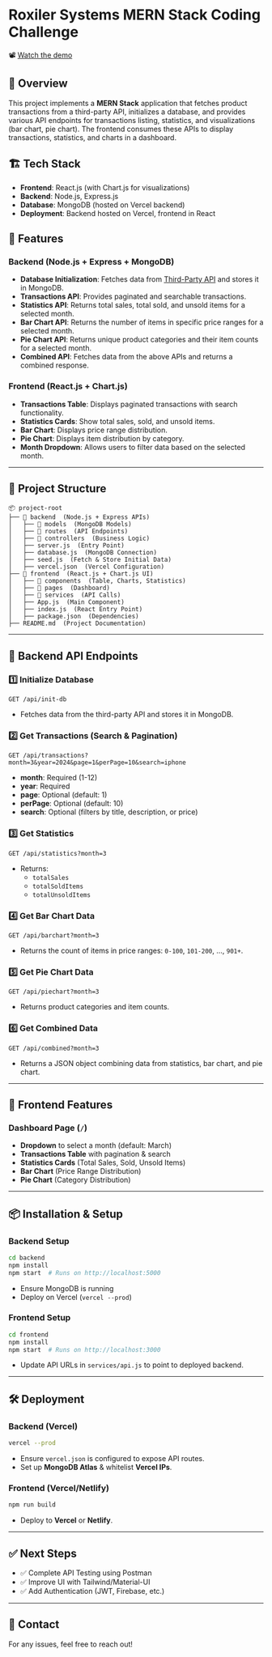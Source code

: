 # Roxiler Systems MERN Stack Coding Challenge

📽️ [Watch the demo](https://drive.google.com/file/d/17ryOsIJu7TSid4o70J6WO9Ee4xtOBtax/view?usp=sharing)


## 📌 Overview
This project implements a **MERN Stack** application that fetches product transactions from a third-party API, initializes a database, and provides various API endpoints for transactions listing, statistics, and visualizations (bar chart, pie chart). The frontend consumes these APIs to display transactions, statistics, and charts in a dashboard.



## 🏗️ Tech Stack
- **Frontend**: React.js (with Chart.js for visualizations)
- **Backend**: Node.js, Express.js
- **Database**: MongoDB (hosted on Vercel backend)
- **Deployment**: Backend hosted on Vercel, frontend in React

## 🚀 Features
### **Backend (Node.js + Express + MongoDB)**
- **Database Initialization**: Fetches data from [Third-Party API](https://s3.amazonaws.com/roxiler.com/product_transaction.json) and stores it in MongoDB.
- **Transactions API**: Provides paginated and searchable transactions.
- **Statistics API**: Returns total sales, total sold, and unsold items for a selected month.
- **Bar Chart API**: Returns the number of items in specific price ranges for a selected month.
- **Pie Chart API**: Returns unique product categories and their item counts for a selected month.
- **Combined API**: Fetches data from the above APIs and returns a combined response.

### **Frontend (React.js + Chart.js)**
- **Transactions Table**: Displays paginated transactions with search functionality.
- **Statistics Cards**: Show total sales, sold, and unsold items.
- **Bar Chart**: Displays price range distribution.
- **Pie Chart**: Displays item distribution by category.
- **Month Dropdown**: Allows users to filter data based on the selected month.

---
## 📂 Project Structure
```
📦 project-root
├── 📂 backend  (Node.js + Express APIs)
│   ├── 📂 models  (MongoDB Models)
│   ├── 📂 routes  (API Endpoints)
│   ├── 📂 controllers  (Business Logic)
│   ├── server.js  (Entry Point)
│   ├── database.js  (MongoDB Connection)
│   ├── seed.js  (Fetch & Store Initial Data)
│   ├── vercel.json  (Vercel Configuration)
├── 📂 frontend  (React.js + Chart.js UI)
│   ├── 📂 components  (Table, Charts, Statistics)
│   ├── 📂 pages  (Dashboard)
│   ├── 📂 services  (API Calls)
│   ├── App.js  (Main Component)
│   ├── index.js  (React Entry Point)
│   ├── package.json  (Dependencies)
├── README.md  (Project Documentation)
```

---
## 📡 Backend API Endpoints

### **1️⃣ Initialize Database**
```http
GET /api/init-db
```
- Fetches data from the third-party API and stores it in MongoDB.

### **2️⃣ Get Transactions (Search & Pagination)**
```http
GET /api/transactions?month=3&year=2024&page=1&perPage=10&search=iphone
```
- **month**: Required (1-12)
- **year**: Required
- **page**: Optional (default: 1)
- **perPage**: Optional (default: 10)
- **search**: Optional (filters by title, description, or price)

### **3️⃣ Get Statistics**
```http
GET /api/statistics?month=3
```
- Returns:
  - `totalSales`
  - `totalSoldItems`
  - `totalUnsoldItems`

### **4️⃣ Get Bar Chart Data**
```http
GET /api/barchart?month=3
```
- Returns the count of items in price ranges: `0-100`, `101-200`, ..., `901+`.

### **5️⃣ Get Pie Chart Data**
```http
GET /api/piechart?month=3
```
- Returns product categories and item counts.

### **6️⃣ Get Combined Data**
```http
GET /api/combined?month=3
```
- Returns a JSON object combining data from statistics, bar chart, and pie chart.

---
## 🎨 Frontend Features
### **Dashboard Page** (`/`)
- **Dropdown** to select a month (default: March)
- **Transactions Table** with pagination & search
- **Statistics Cards** (Total Sales, Sold, Unsold Items)
- **Bar Chart** (Price Range Distribution)
- **Pie Chart** (Category Distribution)

---
## 📦 Installation & Setup

### **Backend Setup**
```sh
cd backend
npm install
npm start  # Runs on http://localhost:5000
```
- Ensure MongoDB is running
- Deploy on Vercel (`vercel --prod`)

### **Frontend Setup**
```sh
cd frontend
npm install
npm start  # Runs on http://localhost:3000
```
- Update API URLs in `services/api.js` to point to deployed backend.

---
## 🛠 Deployment
### **Backend (Vercel)**
```sh
vercel --prod
```
- Ensure `vercel.json` is configured to expose API routes.
- Set up **MongoDB Atlas** & whitelist **Vercel IPs**.

### **Frontend (Vercel/Netlify)**
```sh
npm run build
```
- Deploy to **Vercel** or **Netlify**.

---


## ✅ Next Steps
- ✅ Complete API Testing using Postman
- ✅ Improve UI with Tailwind/Material-UI
- ✅ Add Authentication (JWT, Firebase, etc.)

---
## 📩 Contact
For any issues, feel free to reach out!

